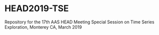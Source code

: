 # HEAD2019-TSE
Repository for the 17th AAS HEAD Meeting Special Session on Time Series Exploration, Monterey CA, March 2019
